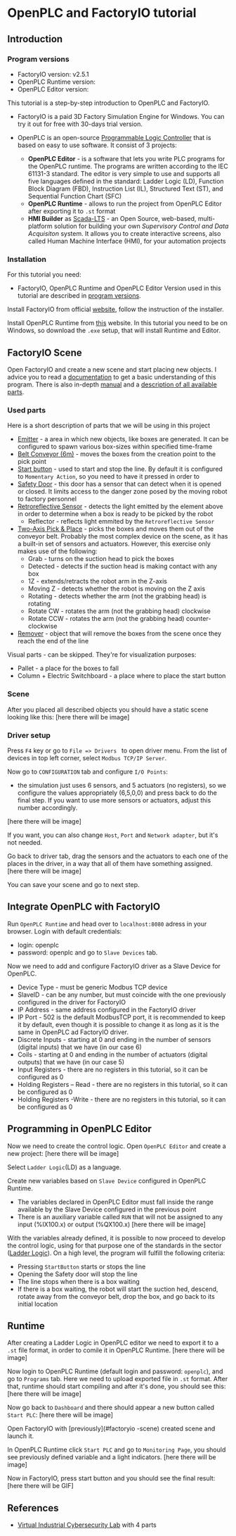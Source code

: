# OpenPLC and  FactoryIO tutorial
## Introduction
### Program versions
- FactoryIO version: v2.5.1
- OpenPLC Runtime version: 
- OpenPLC Editor version: 

This tutorial is a step-by-step introduction to OpenPLC and FactoryIO. 

- FactoryIO is a paid 3D Factory Simulation Engine for Windows. You can try it out for free with 30-days trial version.

- OpenPLC is an open-source [Programmable Logic Controller](https://en.wikipedia.org/wiki/Programmable_logic_controller) that is based on easy to use software. It consist of 3 projects:
     * <b>OpenPLC Editor</b> - is a software that lets you write PLC programs for the OpenPLC runtime. The programs are written according to the IEC 61131-3 standard. The editor is very simple to use and supports all five languages defined in the standard: Ladder Logic (LD), Function Block Diagram (FBD), Instruction List (IL), Structured Text (ST), and Sequential Function Chart (SFC)
     * <b>OpenPLC Runtime</b> - allows to run the project from OpenPLC Editor after exporting it to ``.st`` format
     * <b>HMI Builder</b>  as [Scada-LTS](https://github.com/SCADA-LTS/Scada-LTS) - an Open Source, web-based, multi-platform solution for building your own <i>Supervisory Control and Data Acquisiton</i> system. It allows you to create interactive screens, also called Human Machine Interface (HMI), for your automation projects


### Installation
For this tutorial you need:
- FactoryIO, OpenPLC Runtime and OpenPLC Editor
Version used in this tutorial are described in [program versions](#program-versions). 

Install FactoryIO from official [website](https://factoryio.com/), follow the instruction of the installer. 

Install OpenPLC Runtime from [this](https://www.openplcproject.com/runtime/windows/) website.
In this tutorial you need to be on Windows, so download the ``.exe`` setup, that will install Runtime and Editor.

## FactoryIO Scene
Open FactoryIO and create a new scene and start placing new objects.
I advice you to read a [documentation](https://docs.factoryio.com/getting-started/) to get a basic understanding of this program. There is also in-depth [manual](https://docs.factoryio.com/manual/) and a [description of all available parts](https://docs.factoryio.com/manual/parts/).

### Used parts
Here is a short description of parts that we will be using in this project
- [Emitter](https://docs.factoryio.com/manual/parts/emitter/) - a area in which new objects, like boxes are generated. It can be configured to spawn various box-sizes within specified time-frame
- [Belt Conveyor (6m)](https://docs.factoryio.com/manual/parts/light-load/#belt-conveyors) - moves the boxes from the creation point to the pick point
- [Start button](https://docs.factoryio.com/manual/parts/operators/#push-buttons) - used to start and stop the line. By default it is configured to ``Momentary Action``, so you need to have it pressed in order to 
- [Safety Door](https://docs.factoryio.com/manual/parts/walkways/#safety-door) - this door has a sensor that can detect when it is opened or closed. It limits access to the danger zone posed by the moving robot to factory personnel
- [Retroreflective Sensor](https://docs.factoryio.com/manual/parts/sensors/#retroreflective-sensor-and-reflector) - detects the light emitted by the element above in order to determine when a box is ready to be picked by the robot
     * Reflector - reflects light emmited by the ``Retroreflective Sensor``
- [Two-Axis Pick & Place](https://docs.factoryio.com/manual/parts/stations/#two-axis-pick-place) - picks the boxes and moves them out of the conveyor belt. Probably the most complex device on the scene, as it has a built-in set of sensors and actuators. However, this exercise only makes use of the following:
	 * Grab -  turns on the suction head to pick the boxes
     * Detected - detects if the suction head is making contact with any box
     * 1Z - extends/retracts the robot arm in the Z-axis
     * Moving Z - detects whether the robot is moving on the Z axis
     * Rotating - detects whether the arm (not the grabbing head) is rotating
     * Rotate CW - rotates the arm (not the grabbing head) clockwise
     * Rotate CCW - rotates the arm (not the grabbing head) counter-clockwise
- [Remover](https://docs.factoryio.com/manual/parts/remover/) -  object that will remove the boxes from the scene once they reach the end of the line

Visual parts - can be skipped. They're for visualization purposes:
- Pallet - a place for the boxes to fall
- Column + Electric Switchboard - a place where to place the start button

### Scene
After you placed all described objects you should have a static scene looking like this:
[here there will be image]

### Driver setup
Press ``F4`` key or go to ``File => Drivers `` to open driver menu. 
From the list of devices in top left corner, select ``Modbus TCP/IP Server``.

Now go to ``CONFIGURATION`` tab and configure ``I/O Points``:
- the simulation just uses 6 sensors, and 5 actuators (no registers), so we configure the values appropriately (6,5,0,0) and press back to do the final step. If you want to use more sensors or actuators, adjust this number accordingly.

[here there will be image]

If you want, you can also change ``Host``, ``Port`` and ``Network adapter``, but it's not needed.

Go back to driver tab, drag the sensors and the actuators to each one of the places in the driver, in a way that all of them have something assigned. 
[here there will be image]

You can save your scene and go to next step.

## Integrate OpenPLC with FactoryIO
Run ``OpenPLC Runtime`` and head over to ``localhost:8080`` adress in your browser.
Login with default credentials:
- login: openplc
- password: openplc
and go to ``Slave Devices`` tab.

Now we need to add and configure FactoryIO driver as a Slave Device for OpenPLC.
-   Device Type - must be generic Modbus TCP device
-   SlaveID - can be any number, but must coincide with the one previously configured in the driver for FactoryIO
-   IP Address - same address configured in the FactoryIO driver
-   IP Port - 502 is the default ModbusTCP port, it is recommended to keep it by default, even though it is possible to change it as long as it is the same in OpenPLC ad FactoryIO driver.
-   Discrete Inputs - starting at 0 and ending in the number of sensors (digital inputs) that we have (in our case 6)
-   Coils - starting at 0 and ending in the number of actuators (digital outputs) that we have (in our case 5)
-   Input Registers - there are no registers in this tutorial, so it can be configured as 0
-   Holding Registers – Read - there are no registers in this tutorial, so it can be configured as 0
-   Holding Registers -Write - there are no registers in this tutorial, so it can be configured as 0

## Programming in OpenPLC Editor
Now we need to create the control logic.
Open ``OpenPLC Editor`` and create a new project:
[here there will be image]

Select ``Ladder Logic``(LD) as a language.

Create new variables based on ``Slave Device`` configured in OpenPLC Runtime.
-   The variables declared in OpenPLC Editor must fall inside the range available by the Slave Device configured in the previous point
-   There is an auxiliary variable called ``RUN`` that will not be assigned to any input (%IX100.x) or output (%QX100.x)
[here there will be image]

With the variables already defined, it is possible to now proceed to develop the control logic, using for that purpose one of the standards in the sector ([Ladder Logic](https://en.wikipedia.org/wiki/Ladder_logic)). On a high level, the program will fulfill the following criteria:
-   Pressing ``StartButton`` starts or stops the line
-   Opening the Safety door will stop the line
-   The line stops when there is a box waiting
-   If there is a box waiting, the robot will start the suction hed, descend, rotate away from the conveyor belt, drop the box, and go back to its initial location

## Runtime
After creating a Ladder Logic in OpenPLC editor we need to export it to a ``.st`` file format, in order to comile it in OpenPLC Runtime. 
[here there will be image]

Now login to OpenPLC Runtime (default login and password: ``openplc``), and go to ``Programs`` tab. Here we need to upload exported file in ``.st`` format. After that, runtime should start compiling and after it's done, you should see this:
[here there will be image]

Now go back to ``Dashboard`` and there should appear a new button called ``Start PLC``:
[here there will be image]

Open FactoryIO with [previously](#factoryio -scene) created scene and launch it.

In OpenPLC Runtime click ``Start PLC`` and go to ``Monitoring Page``, you should see previously defined variable and a light indicators.
[here there will be image]

Now in FactoryIO, press start button and you should see the final result:
[here there will be GIF]

## References
- [Virtual Industrial Cybersecurity Lab](https://rodrigocantera.com/en/virtual-industrial-cybersecurity-lab-part-1-installation-and-configuration-of-pfsense/) with 4 parts